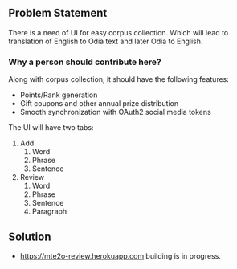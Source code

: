 ## Problem Statement
There is a need of UI for easy corpus collection. Which will lead to translation of English to Odia text and later Odia to English.
### Why a person should contribute here?
Along with corpus collection, it should have the following features:    
- Points/Rank generation
- Gift coupons and other annual prize distribution
- Smooth synchronization with OAuth2 social media tokens

The UI will have two tabs:    

1. Add
    1. Word
    2. Phrase
    3. Sentence
2. Review
    1. Word
    2. Phrase
    3. Sentence
    4. Paragraph 

## Solution
- https://mte2o-review.herokuapp.com building is in progress.
